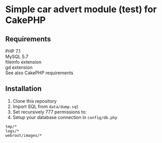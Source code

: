# Simple car advert module (test) for CakePHP

## Requirements
PHP 7.1  
MySQL 5.7  
fileinfo extension  
gd extension  
See also CakePHP requirements

## Installation
1. Clone this repository  
2. Import SQL from `data/dump.sql`  
3. Set recursively 777 permissions to:  
4. Setup your database connection in `config/db.php`
```
tmp/*
logs/*
webroot/images/*
```
